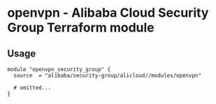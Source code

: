 # openvpn - Alibaba Cloud Security Group Terraform module

## Usage

```hcl
module "openvpn_security_group" {
  source  = "alibaba/security-group/alicloud//modules/openvpn"

  # omitted...
}
```

<!-- BEGINNING OF PRE-COMMIT-TERRAFORM DOCS HOOK -->
<!-- END OF PRE-COMMIT-TERRAFORM DOCS HOOK -->
